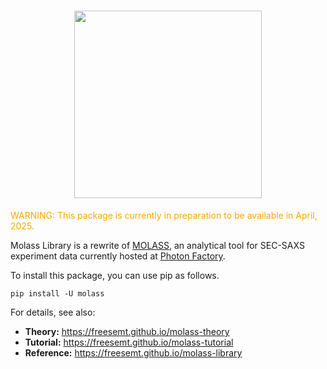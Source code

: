 <h1 align="center"><img src="https://freesemt.github.io/molass-library/_static/molass-title.png" width="300"></h1>

<font color="orange">WARNING: This package is currently in preparation to be available in April, 2025.</font>

Molass Library is a rewrite of [MOLASS](https://www.jstage.jst.go.jp/article/biophysico/20/1/20_e200001/_article), an analytical tool for SEC-SAXS experiment data currently hosted at [Photon Factory](https://pfwww.kek.jp/saxs/MOLASS.html).

To install this package, you can use pip as follows.

```
pip install -U molass
```

For details, see also:

- **Theory:** https://freesemt.github.io/molass-theory
- **Tutorial:** https://freesemt.github.io/molass-tutorial
- **Reference:** https://freesemt.github.io/molass-library

<br>